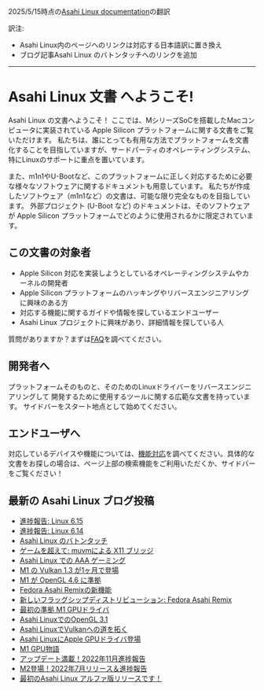 2025/5/15時点の[Asahi Linux documentation](https://github.com/AsahiLinux/docs/blob/main/docs/index.md)の翻訳

訳注:
- Asahi Linux内のページへのリンクは対応する日本語訳に置き換え
- ブログ記事Asahi Linux のバトンタッチへのリンクを追加

---

# Asahi Linux 文書 へようこそ!

Asahi Linux の文書へようこそ！
ここでは、MシリーズSoCを搭載したMacコンピュータに実装されている Apple Silicon プラットフォームに関する文書をご覧いただけます。
私たちは、誰にとっても有用な方法でプラットフォームを文書化することを目指していますが、サードパーティのオペレーティングシステム、特にLinuxのサポートに重点を置いています。

また、m1n1やU-Bootなど、このプラットフォームに正しく対応するために必要な様々なソフトウェアに関するドキュメントも用意しています。
私たちが作成したソフトウェア（m1n1など）の文書は、可能な限り完全なものを目指しています。
外部プロジェクト (U-Boot など) のドキュメントは、そのソフトウェアが Apple Silicon プラットフォームでどのように使用されるかに限定されています。

## この文書の対象者
- Apple Silicon 対応を実装しようとしているオペレーティングシステムやカーネルの開発者
- Apple Silicon プラットフォームのハッキングやリバースエンジニアリングに興味のある方
- 対応する機能に関するガイドや情報を探しているエンドユーザー
- Asahi Linux プロジェクトに興味があり、詳細情報を探している人

質問がありますか？まずは[FAQ](project/faq.md)を調べてください。

## 開発者へ
プラットフォームそのものと、そのためのLinuxドライバーをリバースエンジニアリングして
開発するために使用するツールに関する広範な文書を持っています。
サイドバーをスタート地点として始めてください。

## エンドユーザへ
対応しているデバイスや機能については、[機能対応](platform/feature-support/overview.md)を調べてください。具体的な文書をお探しの場合は、ページ上部の検索機能をご利用いただくか、サイドバーをご覧ください！

## 最新の Asahi Linux ブログ投稿
* [進捗報告: Linux 6.15](https://github.com/asfdrwe/asahi-linux-translations/blob/main/PROGRESS202505.md)
* [進捗報告: Linux 6.14](https://github.com/asfdrwe/asahi-linux-translations/blob/main/PROGRESS202503.md)
* [Asahi Linux のバトンタッチ](https://github.com/asfdrwe/asahi-linux-translations/blob/main/PROGRESS202502.md)
* [ゲームを超えて: muvmによる X11 ブリッジ](https://github.com/asfdrwe/asahi-linux-translations/blob/main/PROGRESS202412.md)
* [Asahi Linux での AAA ゲーミング](https://github.com/asfdrwe/asahi-linux-translations/blob/main/PROGRESS202410.md)
* [M1 の Vulkan 1.3 が1ヶ月で登場](https://github.com/asfdrwe/asahi-linux-translations/blob/main/PROGRESS202406.md)
* [M1 が OpenGL 4.6 に準拠](https://github.com/asfdrwe/asahi-linux-translations/blob/main/PROGRESS202402.md)
* [Fedora Asahi Remixの新機能](https://github.com/asfdrwe/asahi-linux-translations/blob/main/PROGRESS202401.md)
* [新しいフラッグシップディストリビューション: Fedora Asahi Remix](https://github.com/asfdrwe/asahi-linux-translations/blob/main/PROGRESS202308.md)
* [最初の準拠 M1 GPUドライバ](https://github.com/asfdrwe/asahi-linux-translations/blob/main/GPU202308.md)
* [Asahi LinuxでのOpenGL 3.1](https://github.com/asfdrwe/asahi-linux-translations/blob/main/GPU202306.md)
* [Asahi LinuxでVulkanへの道を拓く](https://github.com/asfdrwe/asahi-linux-translations/blob/main/GPU202303.md)
* [Asahi LinuxにApple GPUドライバ登場](https://github.com/asfdrwe/asahi-linux-translations/blob/main/GPU202212.md)
* [M1 GPU物語](https://github.com/asfdrwe/asahi-linux-translations/blob/main/GPU202211.md)
* [アップデート満載！2022年11月進捗報告](https://github.com/asfdrwe/asahi-linux-translations/blob/main/PROGRESS202211.md)
* [M2登場！2022年7月リリース＆進捗報告](https://github.com/asfdrwe/asahi-linux-translations/blob/main/PROGRESS202207.md)
* [最初のAsahi Linux アルファ版リリースです！](https://github.com/asfdrwe/asahi-linux-translations/blob/main/PROGRESS202203.md)
